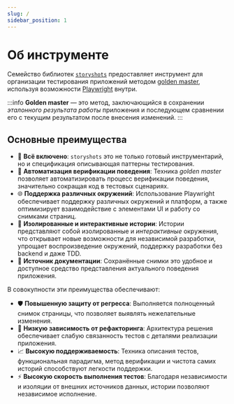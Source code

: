 ```yaml
---
slug: /
sidebar_position: 1
---
```


# Об инструменте

Семейство библиотек [`storyshots`](https://github.com/storyshots/storyshots) предоставляет инструмент для организации
тестирования приложений методом [golden master](https://en.wikipedia.org/wiki/Characterization_test), используя
возможности [Playwright](https://playwright.dev/) внутри.

:::info
**Golden master** — это метод, заключающийся в сохранении *эталонного результата работы* приложения и последующем
сравнении его с текущим результатом после внесения изменений.
:::

## Основные преимущества

- 💯 **Всё включено**: `storyshots` это не только готовый инструментарий, но и спецификация описывающая паттерны
  тестирования.
- 🚀 **Автоматизация верификации поведения**: Техника *golden master* позволяет автоматизировать процесс верификации
  поведения, значительно сокращая код в тестовых сценариях.
- 🌐 **Поддержка различных окружений**: Использование Playwright обеспечивает поддержку различных окружений и платформ, а
  также оптимизирует взаимодействие с элементами UI и работу со снимками страниц.
- 🧩 **Изолированные и интерактивные истории**: Истории представляют собой изолированные и *интерактивные* окружения, что
  открывает новые возможности для независимой разработки, упрощает воспроизведение окружений, поддержку разработки без
  backend и даже TDD.
- 📝 **Источник документации**: Сохранённые снимки это удобное и доступное средство представления актуального поведения
  приложения.

В совокупности эти преимущества обеспечивают:

- 🛡️ **Повышенную защиту от регресса**: Выполняется полноценный снимок страницы, что позволяет выявлять нежелательные
  изменения.
- 🔧 **Низкую зависимость от рефакторинга**: Архитектура решения обеспечивает слабую связанность тестов с деталями
  реализации приложения.
- 📈 **Высокую поддерживаемость**: Техника описания тестов, функциональная парадигма, метод верификации и чистота самих
  историй способствуют легкости поддержки.
- ⚡ **Высокую скорость выполнения тестов**: Благодаря независимости и изоляции от внешних источников данных, истории
  позволяют независимое исполнение.
